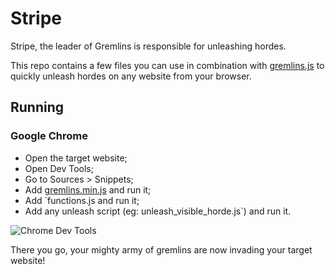 # Stripe #
Stripe, the leader of Gremlins is responsible for unleashing hordes.

This repo contains a few files you can use in combination with [gremlins.js](https://github.com/marmelab/gremlins.js) to quickly unleash hordes on any website from your browser.

## Running ##

### Google Chrome ###
- Open the target website;
- Open Dev Tools;
- Go to Sources > Snippets;
- Add [gremlins.min.js](https://github.com/marmelab/gremlins.js/blob/master/gremlins.min.js) and run it;
- Add `functions.js and run it;
- Add any unleash script (eg: unleash_visible_horde.js`) and run it.

![Chrome Dev Tools](https://user-images.githubusercontent.com/6588019/71400500-50d5f280-2627-11ea-8505-d04d40ea3b0a.png)

There you go, your mighty army of gremlins are now invading your target website!